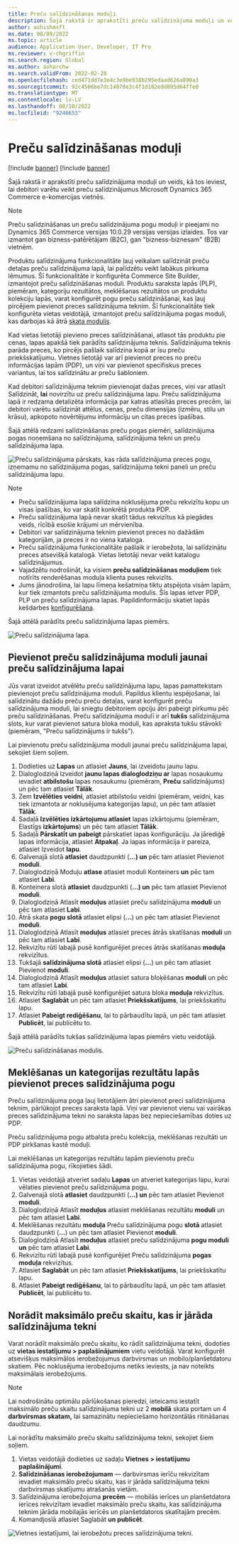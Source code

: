 ```yaml
---
title: Preču salīdzināšanas moduļi
description: Šajā rakstā ir aprakstīti preču salīdzinājuma moduļi un veids, kā tos ieviest, lai debitori varētu veikt preču salīdzinājumus Microsoft Dynamics 365 Commerce e-komercijas vietnēs.
author: ashishmsft
ms.date: 08/09/2022
ms.topic: article
audience: Application User, Developer, IT Pro
ms.reviewer: v-chgriffin
ms.search.region: Global
ms.author: asharchw
ms.search.validFrom: 2022-02-28
ms.openlocfilehash: ced471dd7e3e4c3e9be938b295edaad626a890a3
ms.sourcegitcommit: 92c4506be7dc14078e3c4f1d182edd895d64ffe0
ms.translationtype: MT
ms.contentlocale: lv-LV
ms.lasthandoff: 08/10/2022
ms.locfileid: "9246653"
---
```

# <a name="product-comparison-modules"></a>Preču salīdzināšanas moduļi

[!include [banner](../includes/banner.md)]
[!include [banner](../includes/preview-banner.md)]

Šajā rakstā ir aprakstīti preču salīdzinājuma moduļi un veids, kā tos ieviest, lai debitori varētu veikt preču salīdzinājumus Microsoft Dynamics 365 Commerce e-komercijas vietnēs.

> [!NOTE]
> Preču salīdzināšanas un preču salīdzinājuma pogu moduļi ir pieejami no Dynamics 365 Commerce versijas 10.0.29 versijas versijas izlaides. Tos var izmantot gan bizness-patērētājam (B2C), gan "bizness-biznesam" (B2B) vietnēm.

Produktu salīdzinājuma funkcionalitāte ļauj veikalam salīdzināt preču detaļas preču salīdzinājuma lapā, lai palīdzētu veikt labākus pirkuma lēmumus. Šī funkcionalitāte ir konfigurēta Commerce Site Builder, izmantojot preču salīdzināšanas moduli. Produktu saraksta lapās (PLP), piemēram, kategoriju rezultātos, meklēšanas rezultātos un produktu kolekciju lapās, varat konfigurēt pogu preču salīdzināšanai, kas ļauj pircējiem pievienot preces salīdzinājuma teknim. Šī funkcionalitāte tiek konfigurēta vietas veidotājā, izmantojot preču salīdzinājuma pogas moduli, kas darbojas kā ātrā [skata modulis](quick-view-module.md).

Kad vietas lietotāji pievieno preces salīdzināšanai, atlasot tās produktu pie cenas, lapas apakšā tiek parādīts salīdzinājuma teknis. Salīdzinājuma teknis parāda preces, ko pircējs pašlaik salīdzina kopā ar īsu preču priekšskatījumu. Vietnes lietotāji var arī pievienot preces no preču informācijas lapām (PDP), un viņi var pievienot specifiskus preces variantus, lai tos salīdzinātu ar preču šabloniem.

Kad debitori salīdzinājuma teknim pievienojat dažas preces, viņi var atlasīt Salīdzināt, **lai** novirzītu uz preču salīdzinājuma lapu. Preču salīdzinājuma lapā ir redzama detalizēta informācija par katras atlasītās preces precēm, lai debitori varētu salīdzināt attēlus, cenas, preču dimensijas (izmēru, stilu un krāsu), apkopoto novērtējumu informāciju un citas preces īpašības.

Šajā attēlā redzami salīdzināšanas preču pogas piemēri, salīdzinājuma pogas noņemšana no salīdzinājuma, salīdzinājuma tekni un preču salīdzinājuma lapa.

![Preču salīdzinājuma pārskats, kas rāda salīdzinājuma preces pogu, izņemamu no salīdzinājuma pogas, salīdzinājuma tekni paneli un preču salīdzinājuma lapu.](./media/Product-Comparison-Overview.png)

> [!NOTE]
> - Preču salīdzinājuma lapa salīdzina noklusējuma preču rekvizītu kopu un visas īpašības, ko var skatīt konkrētā produkta PDP.
> - Preču salīdzinājuma lapā nevar skatīt tādus rekvizītus kā piegādes veids, rīcībā esošie krājumi un mērvienība.
> - Debitori var salīdzinājuma teknim pievienot preces no dažādām kategorijām, ja preces ir no viena kataloga.
> - Preču salīdzinājuma funkcionalitāte pašlaik ir ierobežota, lai salīdzinātu preces atsevišķā katalogā. Vietas lietotāji nevar veikt katalogu salīdzinājumus.
> - Vajadzētu nodrošināt, ka visiem **preču salīdzināšanas moduļiem** tiek notīrīts renderēšanas moduļa klienta puses rekvizīts.
> - Jums jānodrošina, lai lapu līmeņa kešatmiņa tiktu atspējota visām lapām, kur tiek izmantots preču salīdzinājuma modulis. Šīs lapas ietver PDP, PLP un preču salīdzinājuma lapas. Papildinformāciju skatiet lapās kešdarbes [konfigurēšana](e-commerce-extensibility/page-caching.md).

Šajā attēlā parādīts preču salīdzinājuma lapas piemērs.

![Preču salīdzinājuma lapa.](./media/Product-Comparison-Page.png)

## <a name="add-the-product-comparison-module-to-a-new-product-comparison-page"></a>Pievienot preču salīdzinājuma moduli jaunai preču salīdzinājuma lapai

Jūs varat izveidot atvēlētu preču salīdzinājuma lapu, lapas pamattekstam pievienojot preču salīdzinājuma moduli. Papildus klientu iespējošanai, lai salīdzinātu dažādu preču preču detaļas, varat konfigurēt preču salīdzinājuma moduli, lai sniegtu debitoriem opciju ātri pabeigt pirkumu pēc preču salīdzināšanas. Preču salīdzinājuma modulī ir arī **tukšs** salīdzinājuma slots, kur varat pievienot satura bloka moduli, kas apraksta tukšu stāvokli (piemēram, "Preču salīdzinājums ir tukšs").

Lai pievienotu preču salīdzinājuma moduli jaunai preču salīdzinājuma lapai, sekojiet šiem soļiem.

1. Dodieties uz **Lapas** un atlasiet **Jauns**, lai izveidotu jaunu lapu.
1. Dialoglodziņā Izveidot **jaunu lapas dialoglodziņu ar** lapas nosaukumu ievadiet **atbilstošu** lapas nosaukumu (piemēram, **Preču** salīdzinājums) un pēc tam atlasiet **Tālāk**.
1. Zem **Izvēlēties veidni**, atlasiet atbilstošu veidni (piemēram, veidni, kas tiek izmantota ar noklusējuma kategorijas lapu), un pēc tam atlasiet **Tālāk**.
1. Sadaļā **Izvēlēties izkārtojumu atlasiet** lapas izkārtojumu (piemēram, Elastīgs **izkārtojums**) un pēc tam atlasiet **Tālāk**.
1. Sadaļā **Pārskatīt un pabeigt** pārskatiet lapas konfigurāciju. Ja jārediģē lapas informācija, atlasiet **Atpakaļ**. Ja lapas informācija ir pareiza, atlasiet Izveidot **lapu**.
1. Galvenajā slotā **atlasiet** daudzpunkti (**...) un** pēc tam atlasiet Pievienot **moduli**.
1. Dialoglodziņā Moduļu **atlase** atlasiet moduli Konteiners **un** pēc tam atlasiet **Labi**.
1. Konteinera slotā **atlasiet** daudzpunkti (**...) un** pēc tam atlasiet Pievienot **moduli**.
1. Dialoglodziņā Atlasīt **moduļus** atlasiet preču salīdzinājuma **moduli** un pēc tam atlasiet **Labi**.
1. Ātrā skata **pogu slotā** atlasiet elipsi (**...**) un pēc tam atlasiet Pievienot **moduli**.
1. Dialoglodziņā Atlasīt **moduļus** atlasiet preces ātrās skatīšanas **moduli** un pēc tam atlasiet **Labi**.
1. Rekvizītu rūtī labajā pusē konfigurējiet preces ātrās skatīšanas **moduļa** rekvizītus.
1. Tukšajā **salīdzinājuma slotā** atlasiet elipsi (**...**) un pēc tam atlasiet Pievienot **moduli**.
1. Dialoglodziņā Atlasīt **moduļus** atlasiet satura bloķēšanas **moduli** un pēc tam atlasiet **Labi**.
1. Rekvizītu rūtī labajā pusē konfigurējiet satura bloka **moduļa** rekvizītus. 
1. Atlasiet **Saglabāt** un pēc tam atlasiet **Priekšskatījums**, lai priekšskatītu lapu.
1. Atlasiet **Pabeigt rediģēšanu**, lai to pārbaudītu lapā, un pēc tam atlasiet **Publicēt**, lai publicētu to.

Šajā attēlā parādīts tukšas salīdzinājuma lapas piemērs vietu veidotājā.

![Preču salīdzināšanas modulis.](./media/Product-comparison-module.png)

## <a name="add-a-product-comparison-button-to-product-tiles-on-search-and-category-results-pages"></a>Meklēšanas un kategorijas rezultātu lapās pievienot preces salīdzinājuma pogu

Preču salīdzinājuma poga ļauj lietotājiem ātri pievienot preci salīdzinājuma teknim, pārlūkojot preces saraksta lapā. Viņi var pievienot vienu vai vairākas preces salīdzinājuma tekni no saraksta lapas bez nepieciešamības doties uz PDP.

Preču salīdzinājuma pogu atbalsta preču kolekcija, meklēšanas rezultāti un PDP pirkšanas kastē moduļi.

Lai meklēšanas un kategorijas rezultātu lapām pievienotu preču salīdzinājuma pogu, rīkojieties šādi.

1. Vietas veidotājā atveriet sadaļu **Lapas** un atveriet kategorijas lapu, kurai vēlaties pievienot preču salīdzinājuma pogu.
1. Galvenajā slotā **atlasiet** daudzpunkti (**...) un** pēc tam atlasiet Pievienot **moduli**.
1. Dialoglodziņā Atlasīt **moduļus** atlasiet meklēšanas rezultātu **moduli** un pēc tam atlasiet **Labi**.
1. Meklēšanas rezultātu **moduļa** Preču salīdzinājuma pogu **slotā** atlasiet daudzpunkti (**...**) un pēc tam atlasiet Pievienot **moduli**.
1. Dialoglodziņā Atlasīt **moduļus** atlasiet preču salīdzinājuma **pogu moduli un** pēc tam atlasiet **Labi**.
1. Rekvizītu rūtī labajā pusē konfigurējiet Preču salīdzinājuma **pogas moduļa** rekvizītus.
1. Atlasiet **Saglabāt** un pēc tam atlasiet **Priekšskatījums**, lai priekšskatītu lapu.
1. Atlasiet **Pabeigt rediģēšanu**, lai to pārbaudītu lapā, un pēc tam atlasiet **Publicēt**, lai publicētu to.

## <a name="specify-the-maximum-number-of-products-to-show-in-the-comparison-tray"></a>Norādīt maksimālo preču skaitu, kas ir jārāda salīdzinājuma tekni

Varat norādīt maksimālo preču skaitu, ko rādīt salīdzinājuma tekni, dodoties uz **vietas iestatījumu \> paplašinājumiem** vietu veidotājā. Varat konfigurēt atsevišķus maksimālos ierobežojumus darbvirsmas un mobilo/planšetdatoru skatiem. Pēc noklusējuma ierobežojums netiks ieviests, ja nav noteikts maksimālais ierobežojums.

> [!NOTE]
> Lai nodrošinātu optimālu pārlūkošanas pieredzi, ieteicams iestatīt maksimālo preču skaitu salīdzinājuma tekni uz 2 **mobilā** skata portam un 4 **darbvirsmas skatam,** lai samazinātu nepieciešamo horizontālās ritināšanas daudzumu.

Lai norādītu maksimālo preču skaitu salīdzinājuma tekni, sekojiet šiem soļiem.

1. Vietas veidotājā dodieties uz sadaļu **Vietnes \> iestatījumu paplašinājumi**.
1. **Salīdzināšanas ierobežojumam** — darbvirsmas ierīču rekvizītam ievadiet maksimālo preču skaitu, kas ir jārāda salīdzinājuma tekni darbvirsmas skatījumu atrašanās vietām.
1. Salīdzinājuma ierobežojuma **precēm** — mobilās ierīces un planšetdatora ierīces rekvizītam ievadiet maksimālo preču skaitu, kas salīdzinājuma teknim jārāda mobilajās ierīcēs un planšetdatoros skatītajām precēm.
1. Komandjoslā atlasiet Saglabāt **un publicēt**.

![Vietnes iestatījumi, lai ierobežotu preces salīdzinājuma tekni.](./media/Site-settings-to-limit-products-in-comparison-tray.png)
